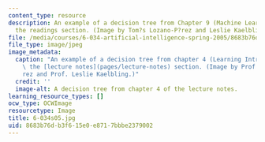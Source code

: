 ```yaml
---
content_type: resource
description: An example of a decision tree from Chapter 9 (Machine Learning I) of
  the readings section. (Image by Tom?s Lozano-P?rez and Leslie Kaelbling.)
file: /media/courses/6-034-artificial-intelligence-spring-2005/8683b76db3f615e0e8717bbbe2379002_6-034s05.jpg
file_type: image/jpeg
image_metadata:
  caption: "An example of a decision tree from chapter 4 (Learning Introduction) of\
    \ the [lecture notes](pages/lecture-notes) section. (Image by Prof. Tom\xE1s Lozano-P\xE9\
    rez and Prof. Leslie Kaelbling.)"
  credit: ''
  image-alt: A decision tree from chapter 4 of the lecture notes.
learning_resource_types: []
ocw_type: OCWImage
resourcetype: Image
title: 6-034s05.jpg
uid: 8683b76d-b3f6-15e0-e871-7bbbe2379002
---
```

